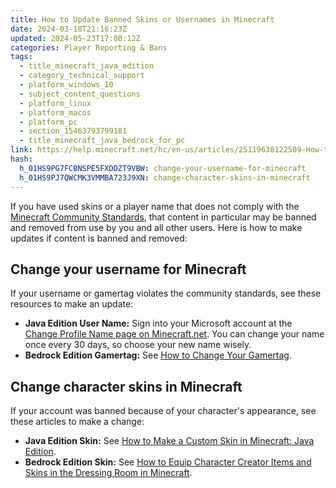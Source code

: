 ```yaml
---
title: How to Update Banned Skins or Usernames in Minecraft
date: 2024-03-18T21:16:23Z
updated: 2024-05-23T17:08:12Z
categories: Player Reporting & Bans
tags:
  - title_minecraft_java_edition
  - category_technical_support
  - platform_windows_10
  - subject_content_questions
  - platform_linux
  - platform_macos
  - platform_pc
  - section_15463793799181
  - title_minecraft_java_bedrock_for_pc
link: https://help.minecraft.net/hc/en-us/articles/25119638122509-How-to-Update-Banned-Skins-or-Usernames-in-Minecraft
hash:
  h_01HS9PG7FCBNSPE5FXDDZT9VBW: change-your-username-for-minecraft
  h_01HS9PJ7QWCMK3VMMBA723J9XN: change-character-skins-in-minecraft
---
```


If you have used skins or a player name that does not comply with the [Minecraft Community Standards](https://www.minecraft.net/en-us/community-standards), that content in particular may be banned and removed from use by you and all other users. Here is how to make updates if content is banned and removed:

## Change your username for Minecraft

If your username or gamertag violates the community standards, see these resources to make an update:

- **Java Edition User Name:** Sign into your Microsoft account at the [Change Profile Name page on Minecraft.net](https://www.minecraft.net/en-us/msaprofile/mygames/editprofile). You can change your name once every 30 days, so choose your new name wisely.
- **Bedrock Edition Gamertag:** See [How to Change Your Gamertag](https://help.minecraft.net/hc/en-us/articles/360058974711).

## Change character skins in Minecraft

If your account was banned because of your character's appearance, see these articles to make a change: 

- **Java Edition Skin:** See [How to Make a Custom Skin in Minecraft: Java Edition](../Minecraft-Game-Guides/How-to-Make-a-Custom-Skin-in-Minecraft-Java-Edition.md).
- **Bedrock Edition Skin:** See [How to Equip Character Creator Items and Skins in the Dressing Room in Minecraft](../Minecraft-Marketplace/How-to-Equip-Character-Creator-Items-and-Skins-in-the-Dressing-Room-in-Minecraft.md).
